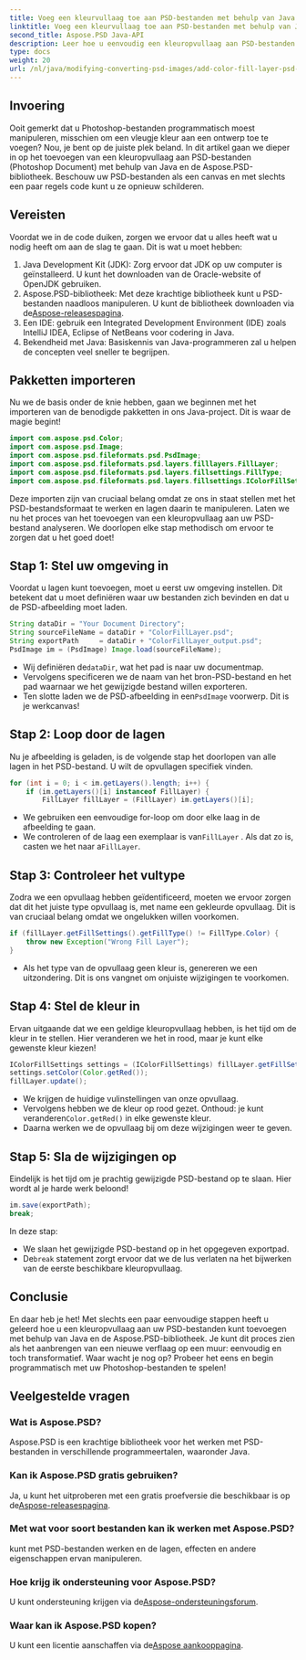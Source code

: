 ```yaml
---
title: Voeg een kleurvullaag toe aan PSD-bestanden met behulp van Java
linktitle: Voeg een kleurvullaag toe aan PSD-bestanden met behulp van Java
second_title: Aspose.PSD Java-API
description: Leer hoe u eenvoudig een kleuropvullaag aan PSD-bestanden kunt toevoegen met behulp van Java en Aspose.PSD. Volg onze stap-voor-stap handleiding voor snellere ontwerpen.
type: docs
weight: 20
url: /nl/java/modifying-converting-psd-images/add-color-fill-layer-psd-files/
---
```

## Invoering
Ooit gemerkt dat u Photoshop-bestanden programmatisch moest manipuleren, misschien om een vleugje kleur aan een ontwerp toe te voegen? Nou, je bent op de juiste plek beland. In dit artikel gaan we dieper in op het toevoegen van een kleuropvullaag aan PSD-bestanden (Photoshop Document) met behulp van Java en de Aspose.PSD-bibliotheek. Beschouw uw PSD-bestanden als een canvas en met slechts een paar regels code kunt u ze opnieuw schilderen.
## Vereisten
Voordat we in de code duiken, zorgen we ervoor dat u alles heeft wat u nodig heeft om aan de slag te gaan. Dit is wat u moet hebben:
1. Java Development Kit (JDK): Zorg ervoor dat JDK op uw computer is geïnstalleerd. U kunt het downloaden van de Oracle-website of OpenJDK gebruiken.
2.  Aspose.PSD-bibliotheek: Met deze krachtige bibliotheek kunt u PSD-bestanden naadloos manipuleren. U kunt de bibliotheek downloaden via de[Aspose-releasespagina](https://releases.aspose.com/psd/java/).
3. Een IDE: gebruik een Integrated Development Environment (IDE) zoals IntelliJ IDEA, Eclipse of NetBeans voor codering in Java.
4. Bekendheid met Java: Basiskennis van Java-programmeren zal u helpen de concepten veel sneller te begrijpen.
## Pakketten importeren
Nu we de basis onder de knie hebben, gaan we beginnen met het importeren van de benodigde pakketten in ons Java-project. Dit is waar de magie begint! 
```java
import com.aspose.psd.Color;
import com.aspose.psd.Image;
import com.aspose.psd.fileformats.psd.PsdImage;
import com.aspose.psd.fileformats.psd.layers.filllayers.FillLayer;
import com.aspose.psd.fileformats.psd.layers.fillsettings.FillType;
import com.aspose.psd.fileformats.psd.layers.fillsettings.IColorFillSettings;
```
Deze importen zijn van cruciaal belang omdat ze ons in staat stellen met het PSD-bestandsformaat te werken en lagen daarin te manipuleren.
Laten we nu het proces van het toevoegen van een kleuropvullaag aan uw PSD-bestand analyseren. We doorlopen elke stap methodisch om ervoor te zorgen dat u het goed doet!
## Stap 1: Stel uw omgeving in
Voordat u lagen kunt toevoegen, moet u eerst uw omgeving instellen. Dit betekent dat u moet definiëren waar uw bestanden zich bevinden en dat u de PSD-afbeelding moet laden. 
```java
String dataDir = "Your Document Directory";
String sourceFileName = dataDir + "ColorFillLayer.psd";
String exportPath     = dataDir + "ColorFillLayer_output.psd";
PsdImage im = (PsdImage) Image.load(sourceFileName);
```
-  Wij definiëren de`dataDir`, wat het pad is naar uw documentmap.
- Vervolgens specificeren we de naam van het bron-PSD-bestand en het pad waarnaar we het gewijzigde bestand willen exporteren.
-  Ten slotte laden we de PSD-afbeelding in een`PsdImage` voorwerp. Dit is je werkcanvas!
## Stap 2: Loop door de lagen
Nu je afbeelding is geladen, is de volgende stap het doorlopen van alle lagen in het PSD-bestand. U wilt de opvullagen specifiek vinden.
```java
for (int i = 0; i < im.getLayers().length; i++) {
    if (im.getLayers()[i] instanceof FillLayer) {
        FillLayer fillLayer = (FillLayer) im.getLayers()[i];
```
- We gebruiken een eenvoudige for-loop om door elke laag in de afbeelding te gaan.
-  We controleren of de laag een exemplaar is van`FillLayer` . Als dat zo is, casten we het naar a`FillLayer`.
## Stap 3: Controleer het vultype
Zodra we een opvullaag hebben geïdentificeerd, moeten we ervoor zorgen dat dit het juiste type opvullaag is, met name een gekleurde opvullaag. Dit is van cruciaal belang omdat we ongelukken willen voorkomen.
```java
if (fillLayer.getFillSettings().getFillType() != FillType.Color) {
    throw new Exception("Wrong Fill Layer");
}
```
- Als het type van de opvullaag geen kleur is, genereren we een uitzondering. Dit is ons vangnet om onjuiste wijzigingen te voorkomen.
## Stap 4: Stel de kleur in
Ervan uitgaande dat we een geldige kleuropvullaag hebben, is het tijd om de kleur in te stellen. Hier veranderen we het in rood, maar je kunt elke gewenste kleur kiezen!
```java
IColorFillSettings settings = (IColorFillSettings) fillLayer.getFillSettings();
settings.setColor(Color.getRed());
fillLayer.update();
```
- We krijgen de huidige vulinstellingen van onze opvullaag.
-  Vervolgens hebben we de kleur op rood gezet. Onthoud: je kunt veranderen`Color.getRed()` in elke gewenste kleur.
- Daarna werken we de opvullaag bij om deze wijzigingen weer te geven.
## Stap 5: Sla de wijzigingen op
Eindelijk is het tijd om je prachtig gewijzigde PSD-bestand op te slaan. Hier wordt al je harde werk beloond!
```java
im.save(exportPath);
break;
```
In deze stap:
- We slaan het gewijzigde PSD-bestand op in het opgegeven exportpad.
-  De`break` statement zorgt ervoor dat we de lus verlaten na het bijwerken van de eerste beschikbare kleuropvullaag.
## Conclusie
En daar heb je het! Met slechts een paar eenvoudige stappen heeft u geleerd hoe u een kleuropvullaag aan uw PSD-bestanden kunt toevoegen met behulp van Java en de Aspose.PSD-bibliotheek. Je kunt dit proces zien als het aanbrengen van een nieuwe verflaag op een muur: eenvoudig en toch transformatief. Waar wacht je nog op? Probeer het eens en begin programmatisch met uw Photoshop-bestanden te spelen!
## Veelgestelde vragen
### Wat is Aspose.PSD?  
Aspose.PSD is een krachtige bibliotheek voor het werken met PSD-bestanden in verschillende programmeertalen, waaronder Java.
### Kan ik Aspose.PSD gratis gebruiken?  
 Ja, u kunt het uitproberen met een gratis proefversie die beschikbaar is op de[Aspose-releasespagina](https://releases.aspose.com/).
### Met wat voor soort bestanden kan ik werken met Aspose.PSD?  
kunt met PSD-bestanden werken en de lagen, effecten en andere eigenschappen ervan manipuleren.
### Hoe krijg ik ondersteuning voor Aspose.PSD?  
 U kunt ondersteuning krijgen via de[Aspose-ondersteuningsforum](https://forum.aspose.com/c/psd/34).
### Waar kan ik Aspose.PSD kopen?  
 U kunt een licentie aanschaffen via de[Aspose aankooppagina](https://purchase.aspose.com/buy).